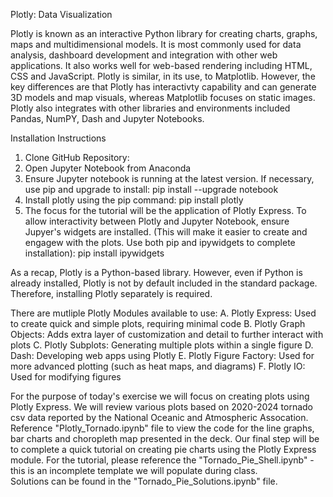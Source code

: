 Plotly: Data Visualization

Plotly is known as an interactive Python library for creating charts, graphs, maps and multidimensional models. It is most commonly used for data analysis, dashboard development and integration with other web applications. It also works well for web-based rendering including HTML, CSS and JavaScript. Plotly is similar, in its use, to Matplotlib. However, the key differences are that Plotly has interactivty capability and can generate 3D models and map visuals, whereas Matplotlib focuses on static images. Plotly also integrates with other libraries and environments included Pandas, NumPY, Dash and Jupyter Notebooks.

Installation Instructions
1. Clone GitHub Repository:
2. Open Jupyter Notebook from Anaconda 
3. Ensure Jupyter notebook is running at the latest version. If necessary, use pip and upgrade to install:
   pip install --upgrade notebook
4. Install plotly using the pip command:
   pip install plotly
5. The focus for the tutorial will be the application of Plotly Express. To allow interactivity between Plotly and Jupyter Notebook, ensure Jupyer's widgets are installed. (This will make it easier to create and engagew with the plots. Use both pip and ipywidgets to complete installation):
   pip install ipywidgets

As a recap, Plotly is a Python-based library. However, even if Python is already installed, Plotly is not by default included in the standard package. Therefore, installing Plotly separately is required. 

There are mutliple Plotly Modules available to use:
A. Plotly Express: Used to create quick and simple plots, requiring minimal code
B. Plotly Graph Objects: Adds extra layer of customization and detail to further interact with plots
C. Plotly Subplots: Generating multiple plots within a single figure
D. Dash: Developing web apps using Plotly
E. Plotly Figure Factory: Used for more advanced plotting (such as heat maps, and diagrams)
F. Plotly IO: Used for modifying figures

For the purpose of today's exercise we will focus on creating plots using Plotly Express. 
We will review various plots based on 2020-2024 tornado csv data reported by the National Oceanic and Atmospheric Assocation.
Reference "Plotly_Tornado.ipynb" file to view the code for the line graphs, bar charts and choropleth map presented in the deck. 
Our final step will be to complete a quick tutorial on creating pie charts using the Plotly Express module. 
For the tutorial, please reference the "Tornado_Pie_Shell.ipynb" - this is an incomplete template we will populate during class.   
Solutions can be found in the "Tornado_Pie_Solutions.ipynb" file. 